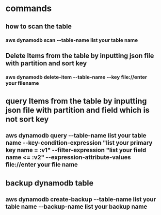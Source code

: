 # **commands**
## how to scan the table
### aws dynamodb scan --table-name **list your table name**
## Delete Items from the table by inputting json file with partition and sort key
### aws dynamodb delete-item --table-name <table name> --key file://**enter your filename**
## query Items from the table by inputting json file with partition and field which is not sort key  
### aws dynamodb query --table-name **list your table name** --key-condition-expression "**list your primary key name** = :v1" --filter-expression "**list your field  name** <= :v2" --expression-attribute-values file://**enter your file name**
## backup dynamodb table 
### aws dynamodb create-backup --table-name **list your table name** --backup-name **list your backup name**
